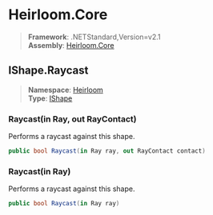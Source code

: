 # Heirloom.Core

> **Framework**: .NETStandard,Version=v2.1  
> **Assembly**: [Heirloom.Core][0]  

## IShape.Raycast

> **Namespace**: [Heirloom][0]  
> **Type**: [IShape][1]  

### Raycast(in Ray, out RayContact)

Performs a raycast against this shape.

```cs
public bool Raycast(in Ray ray, out RayContact contact)
```

### Raycast(in Ray)

Performs a raycast against this shape.

```cs
public bool Raycast(in Ray ray)
```

[0]: ../../../Heirloom.Core.md
[1]: ../IShape.md

